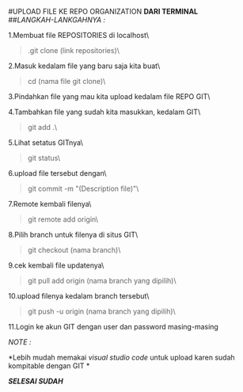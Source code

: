 #UPLOAD FILE KE REPO ORGANIZATION **DARI TERMINAL**\
##_LANGKAH-LANKGAHNYA :_

1.Membuat file REPOSITORIES di localhost\
>.git clone (link repositories)\

2.Masuk kedalam file yang baru saja kita buat\
>cd (nama file git clone)\

3.Pindahkan file yang mau kita upload kedalam file REPO GIT\

4.Tambahkan file yang sudah kita masukkan, kedalam GIT\
>git add .\

5.Lihat setatus GITnya\
> git status\

6.upload file tersebut dengan\
> git commit -m "(Description file)"\

7.Remote kembali filenya\
> git remote add origin\

8.Pilih branch untuk filenya di situs GIT\
> git checkout (nama branch)\

9.cek kembali file updatenya\
>git pull add origin (nama branch yang dipilih)\

10.upload filenya kedalam branch tersebut\
> git push -u origin (nama branch yang dipilih)\

11.Login ke akun GIT dengan user dan password masing-masing

_NOTE :_

*Lebih mudah memakai _visual studio code_ untuk upload karen sudah kompitable dengan GIT
*

**_SELESAI SUDAH_** 


